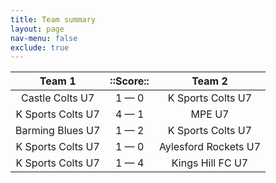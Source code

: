 ```yaml
---
title: Team summary
layout: page
nav-menu: false
exclude: true
---
```




|      Team 1       |  ::Score::  |        Team 2        |
|:-----------------:|:-----------:|:--------------------:|
|  Castle Colts U7  | 1 &mdash; 0 |  K Sports Colts U7   |
| K Sports Colts U7 | 4 &mdash; 1 |        MPE U7        |
| Barming Blues U7  | 1 &mdash; 2 |  K Sports Colts U7   |
| K Sports Colts U7 | 1 &mdash; 0 | Aylesford Rockets U7 |
| K Sports Colts U7 | 1 &mdash; 4 |   Kings Hill FC U7   |

 <br /><br /><br />